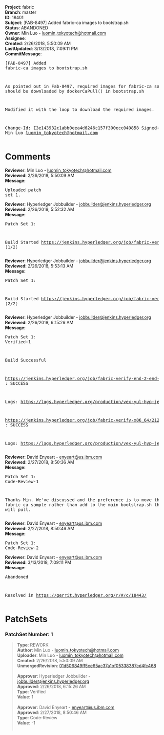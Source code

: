 <strong>Project</strong>: fabric<br><strong>Branch</strong>: master<br><strong>ID</strong>: 18401<br><strong>Subject</strong>: [FAB-8497] Added fabric-ca images to bootstrap.sh<br><strong>Status</strong>: ABANDONED<br><strong>Owner</strong>: Min Luo - luomin_tokyotech@hotmail.com<br><strong>Assignee</strong>:<br><strong>Created</strong>: 2/26/2018, 5:50:09 AM<br><strong>LastUpdated</strong>: 3/13/2018, 7:09:11 PM<br><strong>CommitMessage</strong>:<br><pre>[FAB-8497] Added fabric-ca images to bootstrap.sh

As pointed out in Fab-8497, required images for fabric-ca samples
should be downloaded by dockerCaPull() in bootstrap.sh

Modified it with the loop to download the required images.

Change-Id: I3e143932c1abb0eea4d6246c157f300ecc040858
Signed-off-by: Min Luo <luomin_tokyotech@hotmail.com>
</pre><h1>Comments</h1><strong>Reviewer</strong>: Min Luo - luomin_tokyotech@hotmail.com<br><strong>Reviewed</strong>: 2/26/2018, 5:50:09 AM<br><strong>Message</strong>: <pre>Uploaded patch set 1.</pre><strong>Reviewer</strong>: Hyperledger Jobbuilder - jobbuilder@jenkins.hyperledger.org<br><strong>Reviewed</strong>: 2/26/2018, 5:52:32 AM<br><strong>Message</strong>: <pre>Patch Set 1:

Build Started https://jenkins.hyperledger.org/job/fabric-verify-end-2-end-x86_64/12892/ (1/2)</pre><strong>Reviewer</strong>: Hyperledger Jobbuilder - jobbuilder@jenkins.hyperledger.org<br><strong>Reviewed</strong>: 2/26/2018, 5:53:13 AM<br><strong>Message</strong>: <pre>Patch Set 1:

Build Started https://jenkins.hyperledger.org/job/fabric-verify-x86_64/21203/ (2/2)</pre><strong>Reviewer</strong>: Hyperledger Jobbuilder - jobbuilder@jenkins.hyperledger.org<br><strong>Reviewed</strong>: 2/26/2018, 6:15:26 AM<br><strong>Message</strong>: <pre>Patch Set 1: Verified+1

Build Successful 

https://jenkins.hyperledger.org/job/fabric-verify-end-2-end-x86_64/12892/ : SUCCESS

Logs: https://logs.hyperledger.org/production/vex-yul-hyp-jenkins-3/fabric-verify-end-2-end-x86_64/12892

https://jenkins.hyperledger.org/job/fabric-verify-x86_64/21203/ : SUCCESS

Logs: https://logs.hyperledger.org/production/vex-yul-hyp-jenkins-3/fabric-verify-x86_64/21203</pre><strong>Reviewer</strong>: David Enyeart - enyeart@us.ibm.com<br><strong>Reviewed</strong>: 2/27/2018, 8:50:36 AM<br><strong>Message</strong>: <pre>Patch Set 1: Code-Review-1

Thanks Min.  We've discussed and the preference is to move this to the fabric ca sample rather than add to the main bootstrap.sh that all users will pull.</pre><strong>Reviewer</strong>: David Enyeart - enyeart@us.ibm.com<br><strong>Reviewed</strong>: 2/27/2018, 8:50:46 AM<br><strong>Message</strong>: <pre>Patch Set 1: Code-Review-2</pre><strong>Reviewer</strong>: David Enyeart - enyeart@us.ibm.com<br><strong>Reviewed</strong>: 3/13/2018, 7:09:11 PM<br><strong>Message</strong>: <pre>Abandoned

Resolved in https://gerrit.hyperledger.org/r/#/c/18443/</pre><h1>PatchSets</h1><h3>PatchSet Number: 1</h3><blockquote><strong>Type</strong>: REWORK<br><strong>Author</strong>: Min Luo - luomin_tokyotech@hotmail.com<br><strong>Uploader</strong>: Min Luo - luomin_tokyotech@hotmail.com<br><strong>Created</strong>: 2/26/2018, 5:50:09 AM<br><strong>UnmergedRevision</strong>: [01d506849ff5ce65ac37a1bf05338387cd4fc468](https://github.com/hyperledger-gerrit-archive/fabric/commit/01d506849ff5ce65ac37a1bf05338387cd4fc468)<br><br><strong>Approver</strong>: Hyperledger Jobbuilder - jobbuilder@jenkins.hyperledger.org<br><strong>Approved</strong>: 2/26/2018, 6:15:26 AM<br><strong>Type</strong>: Verified<br><strong>Value</strong>: 1<br><br><strong>Approver</strong>: David Enyeart - enyeart@us.ibm.com<br><strong>Approved</strong>: 2/27/2018, 8:50:46 AM<br><strong>Type</strong>: Code-Review<br><strong>Value</strong>: -1<br><br></blockquote>